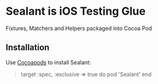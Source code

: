 Sealant is iOS Testing Glue
=======

Fixtures, Matchers and Helpers packaged into Cocoa Pod


Installation
-------

Use [Cocoapods](http://cocoapods.org) to install Sealant:

>target :spec, :exclusive => true do
>    pod 'Sealant'
>end


